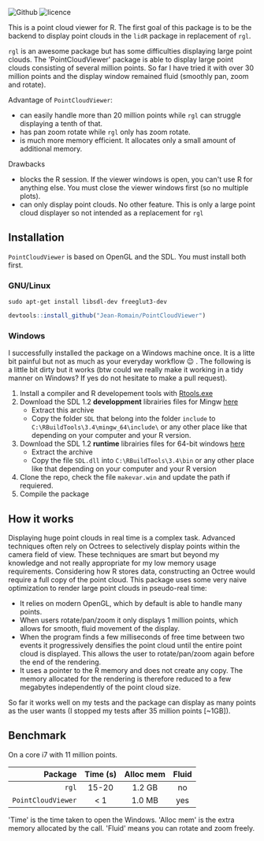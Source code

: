 ![Github](https://img.shields.io/badge/Github-0.1.0-green.svg) ![licence](https://img.shields.io/badge/Licence-GPL--3-blue.svg)

This is a point cloud viewer for R. The first goal of this package is to be the backend to display point clouds in the `lidR` package in replacement of `rgl`.

`rgl` is an awesome package but has some difficulties displaying large point clouds. The 'PointCloudViewer' package is able to display large point clouds consisting of several million points. So far I have tried it with over 30 million points and the display window remained fluid (smoothly pan, zoom and rotate).

Advantage of `PointCloudViewer`:

* can easily handle more than 20 million points while `rgl` can struggle displaying a tenth of that.
* has pan zoom rotate while `rgl` only has zoom rotate.
* is much more memory efficient. It allocates only a small amount of additional memory.

Drawbacks

* blocks the R session. If the viewer windows is open, you can't use R for anything else. You must close the viewer windows first (so no multiple plots).
* can only display point clouds. No other feature. This is only a large point cloud displayer so not intended as a replacement for `rgl`

## Installation

`PointCloudViewer` is based on OpenGL and the SDL. You must install both first.

### GNU/Linux

```
sudo apt-get install libsdl-dev freeglut3-dev
```

```r
devtools::install_github("Jean-Romain/PointCloudViewer")
```

### Windows

I successfully installed the package on a Windows machine once. It is a litte bit painful but not as much as your everyday workflow :wink: . The following is a little bit dirty but it works (btw could we really make it working in a tidy manner on Windows? If yes do not hesitate to make a pull request).

1. Install a compiler and R developement tools with [Rtools.exe](https://cran.r-project.org/bin/windows/Rtools/)
2. Download the SDL 1.2 **developpment** librairies files for Mingw [here](https://www.libsdl.org/download-1.2.php)
    * Extract this archive
    * Copy the folder `SDL` that belong into the folder `include` to `C:\RBuildTools\3.4\mingw_64\include\` or any other place like that depending on your computer and your R version.
3. Download the SDL 1.2 **runtime** librairies files for 64-bit windows [here](https://www.libsdl.org/download-1.2.php)
    * Extract the archive 
    * Copy the file  `SDL.dll` into  `C:\RBuildTools\3.4\bin` or any other place like that depending on your computer and your R version
4. Clone the repo, check the file `makevar.win` and update the path if requiered.
5. Compile the package

## How it works
 
Displaying huge point clouds in real time is a complex task. Advanced techniques often rely on Octrees to selectively display points within the camera field of view. These techniques are smart but beyond my knowledge and not really appropriate for my low memory usage requirements. Considering how R stores data, constructing an Octree would require a full copy of the point cloud. This package uses some very naive optimization to render large point clouds in pseudo-real time:
 
* It relies on modern OpenGL, which by default is able to handle many points.
* When users rotate/pan/zoom it only displays 1 million points, which allows for smooth, fluid movement of the display.
* When the program finds a few milliseconds of free time between two events it progressively densifies the point cloud until the entire point cloud is displayed. This allows the user to rotate/pan/zoom again before the end of the rendering.
* It uses a pointer to the R memory and does not create any copy. The memory allocated for the rendering is therefore reduced to a few megabytes independently of the point cloud size.
 
So far it works well on my tests and the package can display as many points as the user wants (I stopped my tests after 35 million points [~1GB]).

## Benchmark

On a core i7 with 11 million points.

| Package            | Time (s)      | Alloc mem | Fluid |
| ------------------:|:-------------:| :--------:|:-----:|
| `rgl`              | 15-20         | 1.2 GB    | no    |
| `PointCloudViewer` | < 1           | 1.0 MB    | yes   |

'Time' is the time taken to open the Windows. 'Alloc mem' is the extra memory allocated by the call. 'Fluid' means you can rotate and zoom freely.

